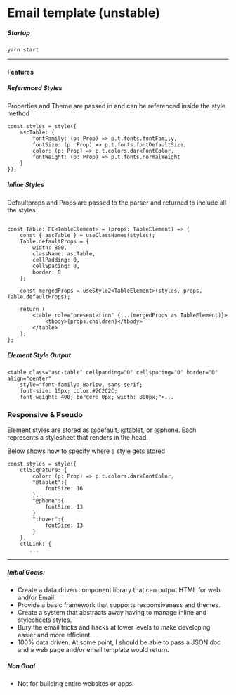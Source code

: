 # Email template (unstable)


##### Startup
```
yarn start
```
---

#### Features


##### Referenced Styles
Properties and Theme are passed in and can be referenced inside the style method

```
const styles = style({
    ascTable: {
        fontFamily: (p: Prop) => p.t.fonts.fontFamily,
        fontSize: (p: Prop) => p.t.fonts.fontDefaultSize,
        color: (p: Prop) => p.t.colors.darkFontColor,
        fontWeight: (p: Prop) => p.t.fonts.normalWeight
    }
});

```
##### Inline Styles
Defaultprops and Props are passed to the parser and returned to include all the styles.
```

const Table: FC<TableElement> = (props: TableElement) => {
    const { ascTable } = useClassNames(styles);
    Table.defaultProps = {
        width: 800,
        className: ascTable,
        cellPadding: 0,
        cellSpacing: 0,
        border: 0
    };

    const mergedProps = useStyle2<TableElement>(styles, props, Table.defaultProps);

    return (
        <table role="presentation" {...(mergedProps as TableElement)}>
            <tbody>{props.children}</tbody>
        </table>
    );
};
```
##### Element Style Output
```
<table class="asc-table" cellpadding="0" cellspacing="0" border="0" align="center" 
    style="font-family: Barlow, sans-serif; 
    font-size: 15px; color:#2C2C2C; 
    font-weight: 400; border: 0px; width: 800px;">...
```

### Responsive & Pseudo
Element styles are stored as @default, @tablet, or @phone. Each represents a stylesheet that renders in the head.  

Below shows how to specify where a style gets stored

```
const styles = style({
    ctlSignature: {
        color: (p: Prop) => p.t.colors.darkFontColor,
        "@tablet":{
            fontSize: 16
        },
        "@phone":{
            fontSize: 13
        }
        ":hover":{
            fontSize: 13
        }
    },
    ctlLink: {
       ...

```

---


##### Initial Goals:

-   Create a data driven component library that can output HTML for web and/or Email.
-   Provide a basic framework that supports responsiveness and themes.
-   Create a system that abstracts away having to manage inline and stylesheets styles.
-   Bury the email tricks and hacks at lower levels to make developing easier and more efficient.
-   100% data driven. At some point, I should be able to pass a JSON doc and a web page and/or email template would return.

##### Non Goal

-   Not for building entire websites or apps.
